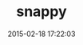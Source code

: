---
layout: post
title:  "snappy"
repo:   "miyucy/snappy"
date:   2015-02-18 17:22:03
gemurl: http://github.com/miyucy/snappy
---